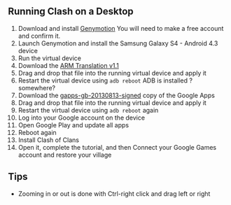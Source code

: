 ## Running Clash on a Desktop

1. Download and install [Genymotion](https://www.genymotion.com/#!/download)
   You will need to make a free account and confirm it.
2. Launch Genymotion and install the Samsung Galaxy S4 - Android 4.3 device
3. Run the virtual device
4. Download the [ARM Translation v1.1](http://filetrip.net/dl?4SUOrdcMRv)
5. Drag and drop that file into the running virtual device and apply it
6. Restart the virtual device using `adb reboot`
   ADB is installed ?somewhere?
7. Download the [gapps-gb-20130813-signed](http://www.mirrorcreator.com/files/AJ8OITDD/gapps-jb-20130813-signed_0.zip_links) copy of the Google Apps
8. Drag and drop that file into the running virtual device and apply it
9. Restart the virtual device using `adb reboot` again
10. Log into your Google account on the device
11. Open Google Play and update all apps
12. Reboot again
13. Install Clash of Clans
14. Open it, complete the tutorial, and then Connect your Google Games account and restore your village

## Tips

* Zooming in or out is done with Ctrl-right click and drag left or right